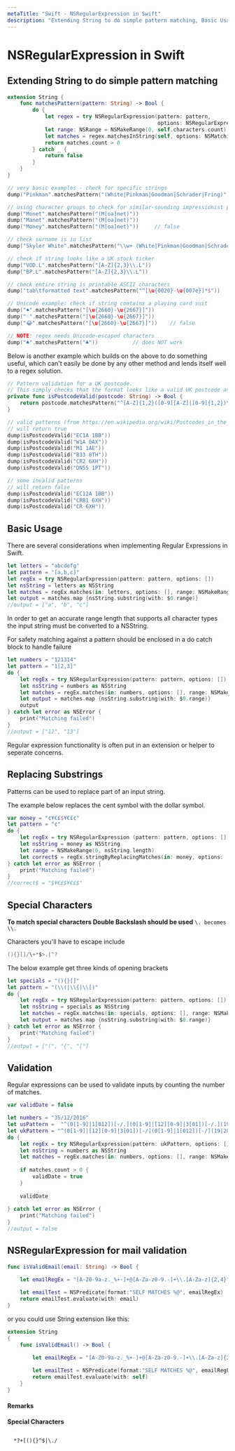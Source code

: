 ```yaml
---
metaTitle: "Swift - NSRegularExpression in Swift"
description: "Extending String to do simple pattern matching, Basic Usage, Replacing Substrings, Special Characters, Validation, NSRegularExpression for mail validation"
---
```


# NSRegularExpression in Swift



## Extending String to do simple pattern matching


```swift
extension String {
    func matchesPattern(pattern: String) -> Bool {
        do {
            let regex = try NSRegularExpression(pattern: pattern,
                                                options: NSRegularExpressionOptions(rawValue: 0))
            let range: NSRange = NSMakeRange(0, self.characters.count)
            let matches = regex.matchesInString(self, options: NSMatchingOptions(), range: range)
            return matches.count > 0
        } catch _ {
            return false
        }
    }
}

// very basic examples - check for specific strings
dump("Pinkman".matchesPattern("(White|Pinkman|Goodman|Schrader|Fring)"))

// using character groups to check for similar-sounding impressionist painters
dump("Monet".matchesPattern("(M[oa]net)"))
dump("Manet".matchesPattern("(M[oa]net)"))
dump("Money".matchesPattern("(M[oa]net)"))     // false

// check surname is in list
dump("Skyler White".matchesPattern("\\w+ (White|Pinkman|Goodman|Schrader|Fring)"))

// check if string looks like a UK stock ticker
dump("VOD.L".matchesPattern("[A-Z]{2,3}\\.L"))
dump("BP.L".matchesPattern("[A-Z]{2,3}\\.L"))

// check entire string is printable ASCII characters
dump("tab\tformatted text".matchesPattern("^[\u{0020}-\u{007e}]*$"))

// Unicode example: check if string contains a playing card suit
dump("♠︎".matchesPattern("[\u{2660}-\u{2667}]"))
dump("♡".matchesPattern("[\u{2660}-\u{2667}]"))
dump("😂".matchesPattern("[\u{2660}-\u{2667}]"))    // false

// NOTE: regex needs Unicode-escaped characters
dump("♣︎".matchesPattern("♣︎"))           // does NOT work

```

Below is another example which builds on the above to do something useful, which can't easily be done by any other method and lends itself well to a regex solution.

```swift
// Pattern validation for a UK postcode.
// This simply checks that the format looks like a valid UK postcode and should not fail on false positives.
private func isPostcodeValid(postcode: String) -> Bool {
    return postcode.matchesPattern("^[A-Z]{1,2}([0-9][A-Z]|[0-9]{1,2})\\s[0-9][A-Z]{2}")
}

// valid patterns (from https://en.wikipedia.org/wiki/Postcodes_in_the_United_Kingdom#Validation)
// will return true
dump(isPostcodeValid("EC1A 1BB"))
dump(isPostcodeValid("W1A 0AX"))
dump(isPostcodeValid("M1 1AE"))
dump(isPostcodeValid("B33 8TH"))
dump(isPostcodeValid("CR2 6XH"))
dump(isPostcodeValid("DN55 1PT"))

// some invalid patterns
// will return false
dump(isPostcodeValid("EC12A 1BB"))
dump(isPostcodeValid("CRB1 6XH"))
dump(isPostcodeValid("CR 6XH"))

```



## Basic Usage


There are several considerations when implementing Regular Expressions in Swift.

```swift
let letters = "abcdefg"
let pattern = "[a,b,c]"
let regEx = try NSRegularExpression(pattern: pattern, options: [])
let nsString = letters as NSString
let matches = regEx.matches(in: letters, options: [], range: NSMakeRange(0, nsString.length))
let output = matches.map {nsString.substring(with: $0.range)}
//output = ["a", "b", "c"]

```

In order to get an accurate range length that supports all character types the input string must be converted to a NSString.

For safety matching against a pattern should be enclosed in a do catch block to handle failure

```swift
let numbers = "121314"
let pattern = "1[2,3]"
do {
    let regEx = try NSRegularExpression(pattern: pattern, options: [])
    let nsString = numbers as NSString
    let matches = regEx.matches(in: numbers, options: [], range: NSMakeRange(0, nsString.length))
    let output = matches.map {nsString.substring(with: $0.range)}
    output
} catch let error as NSError {
    print("Matching failed")
}
//output = ["12", "13"]

```

Regular expression functionality is often put in an extension or helper to seperate concerns.



## Replacing Substrings


Patterns can be used to replace part of an input string.

The example below replaces the cent symbol with the dollar symbol.

```swift
var money = "¢¥€£$¥€£¢"
let pattern = "¢"
do {
    let regEx = try NSRegularExpression (pattern: pattern, options: [])
    let nsString = money as NSString
    let range = NSMakeRange(0, nsString.length)
    let correct$ = regEx.stringByReplacingMatches(in: money, options: .withTransparentBounds, range: range, withTemplate: "$")
} catch let error as NSError {
    print("Matching failed")
}
//correct$ = "$¥€£$¥€£$"

```



## Special Characters


**To match special characters Double Backslash should be used**
`\. becomes \\.`

Characters you'll have to escape include

```swift
(){}[]/\+*$>.|^?

```

The below example get three kinds of opening brackets

```swift
let specials = "(){}[]"
let pattern = "(\\(|\\{|\\[)"
do {
    let regEx = try NSRegularExpression(pattern: pattern, options: [])
    let nsString = specials as NSString
    let matches = regEx.matches(in: specials, options: [], range: NSMakeRange(0, nsString.length))
    let output = matches.map {nsString.substring(with: $0.range)}
} catch let error as NSError {
    print("Matching failed")
}
//output = ["(", "{", "["]

```



## Validation


Regular expressions can be used to validate inputs by counting the number of matches.

```swift
var validDate = false

let numbers = "35/12/2016"
let usPattern =  "^(0[1-9]|1[012])[-/.](0[1-9]|[12][0-9]|3[01])[-/.](19|20)\\d\\d$"
let ukPattern = "^(0[1-9]|[12][0-9]|3[01])[-/](0[1-9]|1[012])[-/](19|20)\\d\\d$"
do {
    let regEx = try NSRegularExpression(pattern: ukPattern, options: [])
    let nsString = numbers as NSString
    let matches = regEx.matches(in: numbers, options: [], range: NSMakeRange(0, nsString.length))
    
    if matches.count > 0 {
        validDate = true
    }
    
    validDate
    
} catch let error as NSError {
    print("Matching failed")
}
//output = false

```



## NSRegularExpression for mail validation


```swift
func isValidEmail(email: String) -> Bool {

    let emailRegEx = "[A-Z0-9a-z._%+-]+@[A-Za-z0-9.-]+\\.[A-Za-z]{2,4}"
    
    let emailTest = NSPredicate(format:"SELF MATCHES %@", emailRegEx)
    return emailTest.evaluate(with: email)
}

```

or you could use String extension like this:

```swift
extension String
{
    func isValidEmail() -> Bool {

        let emailRegEx = "[A-Z0-9a-z._%+-]+@[A-Za-z0-9.-]+\\.[A-Za-z]{2,4}"
        
        let emailTest = NSPredicate(format:"SELF MATCHES %@", emailRegEx)
        return emailTest.evaluate(with: self)
    }
}

```



#### Remarks


**Special Characters**

```

  *?+[(){}^$|\./

```

